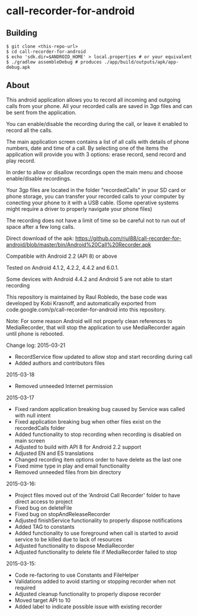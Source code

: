 # call-recorder-for-android

## Building

```
$ git clone <this-repo-url>
$ cd call-recorder-for-android
$ echo 'sdk.dir=$ANDROID_HOME' > local.properties # or your equivalent
$ ./gradlew assembleDebug # produces ./app/build/outputs/apk/app-debug.apk
```

## About

This android application allows you to record all incoming and outgoing calls from your phone. All your recorded calls are saved in 3gp files and can be sent from the application.

You can enable/disable the recording during the call, or leave it enabled to record all the calls.

The main application screen contains a list of all calls with details of phone numbers, date and time of a call. By selecting one of the items the application will provide you with 3 options: erase record, send record and play record.

In order to allow or disallow recordings open the main menu and choose enable/disable recordings.

Your 3gp files are located in the folder "recordedCalls" in your SD card or phone storage, you can transfer your recorded calls to your computer by conecting your phone to it with a USB cable. (Some operative systems might require a driver to properly navigate your phone files)

The recording does not have a limit of time so be careful not to run out of space after a few long calls.

Direct download of the apk: https://github.com/riul88/call-recorder-for-android/blob/master/bin/Android%20Call%20Recorder.apk

Compatible with Android 2.2 (API 8) or above

Tested on Android 4.1.2, 4.2.2, 4.4.2 and 6.0.1.

Some devices with Android 4.4.2 and Android 5 are not able to start recording

This repository is maintained by Raul Robledo, the base code was developed by Kobi Krasnoff, and automatically exported from code.google.com/p/call-recorder-for-android into this repository.

Note: For some reason Android will not properly clean references to MediaRecorder, that will stop the application to use MediaRecorder again until phone is rebooted.

Change log:
2015-03-21
- RecordService flow updated to allow stop and start recording during call
- Added authors and contributors files

2015-03-18
- Removed unneeded Internet permission

2015-03-17
- Fixed random application breaking bug caused by Service was called with null intent
- Fixed application breaking bug when other files exist on the recordedCalls folder
- Added functionality to stop recording when recording is disabled on main screen
- Adjusted to build with API 8 for Android 2.2 support
- Adjusted EN and ES translations
- Changed recording item options order to have delete as the last one
- Fixed mime type in play and email functionality
- Removed unneeded files from bin directory

2015-03-16:
- Project files moved out of the 'Android Call Recorder' folder to have direct access to project
- Fixed bug on deleteFile
- Fixed bug on stopAndReleaseRecorder
- Adjusted finishService functionality to properly dispose notifications
- Added TAG to constants
- Added functionality to use foreground when call is started to avoid service to be killed due to lack of resources
- Adjusted functionality to dispose MediaRecorder
- Adjusted functionality to delete file if MediaRecorder failed to stop

2015-03-15:
- Code re-factoring to use Constants and FileHelper
- Validations added to avoid starting or stopping recorder when not required
- Adjusted cleanup functionality to properly dispose recorder
- Moved target API to 10
- Added label to indicate possible issue with existing recorder

